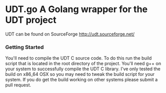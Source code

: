 UDT.go A Golang wrapper for the UDT project
=================================================

UDT can be found on SourceForge http://udt.sourceforge.net/

### Getting Started

You'll need to compile the UDT C source code.  To do this run the build script
that is located in the root directory of the project.  You'll need g++ on your
system to successfully compile the UDT C library.  I've only tested the build on
x86_64 OSX so you may need to tweak the build script for your system.  If you
do get the build working on other systems please submit a pull request. 
